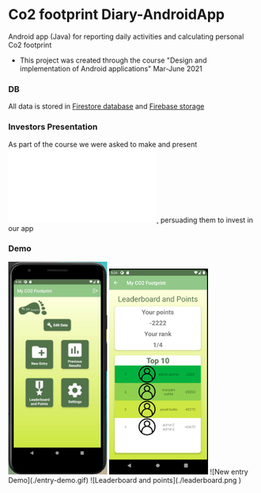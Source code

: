 # Co2 footprint Diary-AndroidApp
Android app (Java) for reporting daily activities and calculating personal Co2 footprint

- This project was created through the course "Design and implementation of Android applications" Mar-June 2021
### DB
All data is stored in [Firestore database](https://firebase.google.com/docs/firestore) and [Firebase storage](https://firebase.google.com/docs/storage)

### Investors Presentation 
As part of the course we were asked to make and present ![investors presentation](./MyCo2Footprint-investors-presentation.pdf), persuading them to invest in our app

### Demo


<img src="./entry-demo.gif" width="200">
<img src="./leaderboard.png" width="200">
![New entry Demo](./entry-demo.gif)
![Leaderboard and points](./leaderboard.png )


